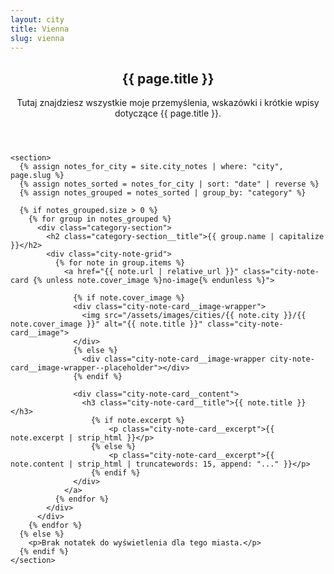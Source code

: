 ```yaml
---
layout: city
title: Vienna
slug: vienna
---
```

<main class="page-wrapper city-page">
  <article>
    <header class="city-page__header">
        <h1 class="city-page__title">{{ page.title }}</h1>
        <p class="city-page__description">
            Tutaj znajdziesz wszystkie moje przemyślenia, wskazówki i krótkie wpisy dotyczące {{ page.title }}.
        </p>
    </header>

    <section>
      {% assign notes_for_city = site.city_notes | where: "city", page.slug %}
      {% assign notes_sorted = notes_for_city | sort: "date" | reverse %}
      {% assign notes_grouped = notes_sorted | group_by: "category" %}

      {% if notes_grouped.size > 0 %}
        {% for group in notes_grouped %}
          <div class="category-section">
            <h2 class="category-section__title">{{ group.name | capitalize }}</h2>
            <div class="city-note-grid">
              {% for note in group.items %}
                <a href="{{ note.url | relative_url }}" class="city-note-card {% unless note.cover_image %}no-image{% endunless %}">

                  {% if note.cover_image %}
                  <div class="city-note-card__image-wrapper">
                    <img src="/assets/images/cities/{{ note.city }}/{{ note.cover_image }}" alt="{{ note.title }}" class="city-note-card__image">
                  </div>
                  {% else %}
                    <div class="city-note-card__image-wrapper city-note-card__image-wrapper--placeholder"></div>
                  {% endif %}

                  <div class="city-note-card__content">
                    <h3 class="city-note-card__title">{{ note.title }}</h3>
                      {% if note.excerpt %}
                          <p class="city-note-card__excerpt">{{ note.excerpt | strip_html }}</p>
                      {% else %}
                          <p class="city-note-card__excerpt">{{ note.content | strip_html | truncatewords: 15, append: "..." }}</p>
                      {% endif %}
                  </div>
                </a>
              {% endfor %}
            </div>
          </div>
        {% endfor %}
      {% else %}
        <p>Brak notatek do wyświetlenia dla tego miasta.</p>
      {% endif %}
    </section>
  </article>
</main>
